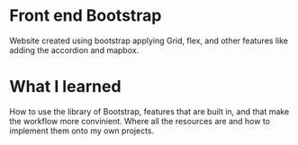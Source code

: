 # Front end Bootstrap

Website created using bootstrap applying Grid, flex, and other features like adding the accordion and mapbox.

# What I learned

How to use the library of Bootstrap, features that are built in, and that make the workflow more convinient. 
Where all the resources are and how to implement them onto my own projects.
